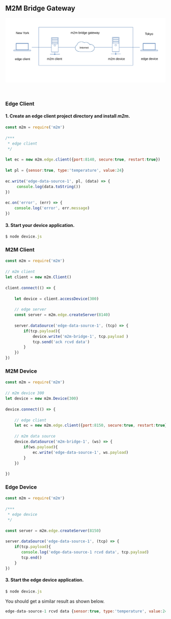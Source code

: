 
## M2M Bridge Gateway
![](assets/m2m-gateway.svg)

<br>

### Edge Client

#### 1. Create an edge client project directory and install *m2m*.

```js
const m2m = require('m2m')

/***
 * edge client
 */

let ec = new m2m.edge.client({port:8140, secure:true, restart:true})

let pl = {sensor:true, type:'temperature', value:24}

ec.write('edge-data-source-1', pl, (data) => {
     console.log(data.toString())
})

ec.on('error', (err) => {
    console.log('error', err.message)
})
```
#### 3. Start your device application.

```js
$ node device.js
```

### M2M Client
```js
const m2m = require('m2m')  

// m2m client
let client = new m2m.Client()

client.connect(() => {

    let device = client.accessDevice(300)

    // edge server
    const server = m2m.edge.createServer(8140)

    server.dataSource('edge-data-source-1', (tcp) => {
        if(tcp.payload){
            device.write('m2m-bridge-1', tcp.payload )
            tcp.send('ack rcvd data')
        }
    })
})
```

### M2M Device
```js
const m2m = require('m2m')  

// m2m device 300
let device = new m2m.Device(300)

device.connect(() => {

    // edge client
    let ec = new m2m.edge.client({port:8150, secure:true, restart:true})

    // m2m data source
    device.dataSource('m2m-bridge-1', (ws) => {
        if(ws.payload){
            ec.write('edge-data-source-1', ws.payload)
        }
    })

})
```

### Edge Device
```js
const m2m = require('m2m')

/***
 * edge device
 */

const server = m2m.edge.createServer(8150) 

server.dataSource('edge-data-source-1', (tcp) => {
    if(tcp.payload){
       console.log('edge-data-source-1 rcvd data', tcp.payload)
       tcp.end() 
    }
})

```

#### 3. Start the edge device application.

```js
$ node device.js
```
You should get a similar result as shown below.
```js
edge-data-source-1 rcvd data {sensor:true, type:'temperature', value:24}


```


